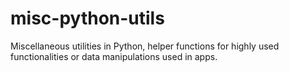 misc-python-utils
=================

Miscellaneous utilities in Python, helper functions for highly used functionalities or data manipulations
used in apps.

